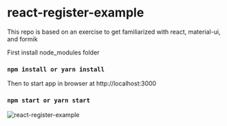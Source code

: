 # react-register-example

This repo is based on an exercise to get familiarized with
react, material-ui, and formik

First install node_modules folder
### `npm install or yarn install`

Then to start app in browser at http://localhost:3000
### `npm start or yarn start`

![react-register-example](https://user-images.githubusercontent.com/20928980/107029638-f89f7880-6774-11eb-8129-1450008f1ef6.gif)
